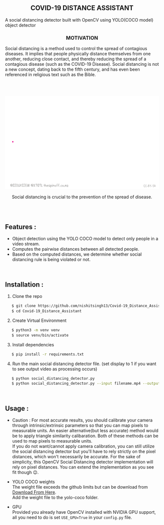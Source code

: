<h2 align="center">
      COVID-19 DISTANCE ASSISTANT
</h2>


A social distancing detector built with OpenCV using YOLO(COCO model) object detector


<h3 align="center">
      MOTIVATION
</h3>


<p>
Social distancing is a method used to control the spread of contagious diseases. It implies that people physically distance themselves from one another, reducing close contact, and thereby reducing the spread of a contagious disease (such as the COVID-19 Disease). Social distancing is not a new concept, dating back to the fifth century, and has even been referenced in religious text such as the Bible.
</p>

<br><br>

<p align="center">
  <img src="res/social_distance_detector_spread.gif">
</p>

<p align="center">
   Social distancing is crucial to the prevention of the spread of disease.
</p>
<br><br>

## Features :
* Object detection using the YOLO COCO model to detect only people in a video stream.
* Computes the pairwise distances between all detected people.
* Based on the computed distances, we determine whether social distancing rule is being violated or not.

<br>

## Installation :

1. Clone the repo

```bash
   $ git clone https://github.com/nishitsingh13/Covid-19_Distance_Assistant.git
   $ cd Covid-19_Distance_Assistant
```

2. Create Virtual Environment
```bash
   $ python3 -m venv venv
   $ source venv/bin/activate
```

3. Install dependencies

```bash
   $ pip install -r requirements.txt
```

4. Run the main social distancing detector file. (set display to 1 if you want to see output video as processing occurs)
```bash
   $ python social_distancing_detector.py
   $ python social_distancing_detector.py --input filename.mp4 --output output.avi --display 1     ---->  For Pre-recorded Videos
```

<br>

## Usage :
* Caution :
For most accurate results, you should calibrate your camera through intrinsic/extrinsic parameters so that you can map pixels to measurable units.
An easier alternative(but less accurate) method would be to apply triangle similarity calibaration. Both of these methods can be used to map pixels to measurable units.\
If you do not want/cannot apply camera calibration, you can still utilize the social distancing detector but you'll have to rely strictly on the pixel distances, which won't necessarily be accurate.
For the sake of simplicity, this OpenCV Social Distancing detector implementation will rely on pixel distances. 
You can extend the implementation as you see fit though :wink:.

* YOLO COCO weights\
The weight file exceeds the github limits but can be download from <a href="https://pjreddie.com/media/files/yolov3.weights">Download From Here</a>.\
Add the weight file to the yolo-coco folder.

* GPU\
Provided you already have OpenCV installed with NVIDIA GPU support, all you need to do is set ```USE_GPU=True``` in your ```config.py``` file.

<br>

